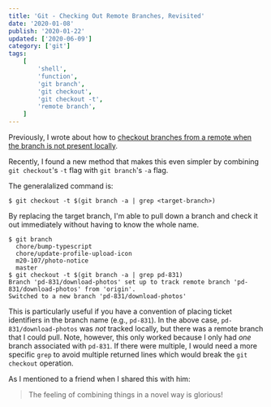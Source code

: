 ```yaml
---
title: 'Git - Checking Out Remote Branches, Revisited'
date: '2020-01-08'
publish: '2020-01-22'
updated: ['2020-06-09']
category: ['git']
tags:
    [
        'shell',
        'function',
        'git branch',
        'git checkout',
        'git checkout -t',
        'remote branch',
    ]
---
```


Previously, I wrote about how to [checkout branches from a remote when the branch is not present locally](../../2019-04-27/git-checkout-remote-branch).

Recently, I found a new method that makes this even simpler by combining `git checkout`'s `-t` flag with `git branch`'s `-a` flag.

The generalalized command is:

```shell
$ git checkout -t $(git branch -a | grep <target-branch>)
```

By replacing the target branch, I'm able to pull down a branch and check it out immediately without having to know the whole name.

```shell
$ git branch
  chore/bump-typescript
  chore/update-profile-upload-icon
  m20-107/photo-notice
  master
$ git checkout -t $(git branch -a | grep pd-831)
Branch 'pd-831/download-photos' set up to track remote branch 'pd-831/download-photos' from 'origin'.
Switched to a new branch 'pd-831/download-photos'
```

This is particularly useful if you have a convention of placing ticket identifiers in the branch name (e.g., `pd-831`). In the above case, `pd-831/download-photos` was _not_ tracked locally, but there was a remote branch that I could pull. Note, however, this only worked because I only had _one_ branch associated with `pd-831`. If there were multiple, I would need a more specific `grep` to avoid multiple returned lines which would break the `git checkout` operation.

As I mentioned to a friend when I shared this with him:

> The feeling of combining things in a novel way is glorious!
